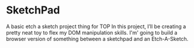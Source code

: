 # SketchPad
A basic etch a sketch project thing for TOP
In this project, I’ll be creating a pretty neat toy to flex my DOM manipulation skills. I'm' going to build a browser version of something between a sketchpad and an Etch-A-Sketch.
